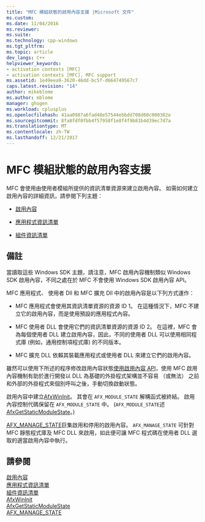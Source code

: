 ```yaml
---
title: "MFC 模組狀態的啟用內容支援 |Microsoft 文件"
ms.custom: 
ms.date: 11/04/2016
ms.reviewer: 
ms.suite: 
ms.technology: cpp-windows
ms.tgt_pltfrm: 
ms.topic: article
dev_langs: C++
helpviewer_keywords:
- activation contexts [MFC]
- activation contexts [MFC], MFC support
ms.assetid: 1e49eea9-3620-46dd-bc5f-d664749567c7
caps.latest.revision: "14"
author: mikeblome
ms.author: mblome
manager: ghogen
ms.workload: cplusplus
ms.openlocfilehash: 41aa0987a6fad48e57544ebbdd708d60c000382e
ms.sourcegitcommit: 8fa8fdf0fbb4f57950f1e8f4f9b81b4d39ec7d7a
ms.translationtype: MT
ms.contentlocale: zh-TW
ms.lasthandoff: 12/21/2017
---
```

# <a name="support-for-activation-contexts-in-the-mfc-module-state"></a>MFC 模組狀態的啟用內容支援
MFC 會使用由使用者模組所提供的資訊清單資源來建立啟用內容。 如需如何建立啟用內容的詳細資訊，請參閱下列主題：  
  
-   [啟用內容](http://msdn.microsoft.com/library/aa374153)  
  
-   [應用程式資訊清單](http://msdn.microsoft.com/library/aa374191)  
  
-   [組件資訊清單](http://msdn.microsoft.com/library/aa374219)  
  
## <a name="remarks"></a>備註  
 當讀取這些 Windows SDK 主題，請注意，MFC 啟用內容機制類似 Windows SDK 啟用內容，不同之處在於 MFC 不會使用 Windows SDK 啟用內容 API。  
  
 MFC 應用程式、 使用者 Dll 和 MFC 擴充 Dll 中的啟用內容是以下列方式運作：  
  
-   MFC 應用程式會使用其資訊清單資源的資源 ID 1。 在這種情況下，MFC 不建立它的啟用內容，而是使用預設的應用程式內容。  
  
-   MFC 使用者 DLL 會使用它們的資訊清單資源的資源 ID 2。 在這裡，MFC 會為每個使用者 DLL 建立啟用內容，因此，不同的使用者 DLL 可以使用相同程式庫 (例如，通用控制項程式庫) 的不同版本。  
  
-   MFC 擴充 DLL 依賴其裝載應用程式或使用者 DLL 來建立它們的啟用內容。  
  
 雖然可以使用下所述的程序修改啟用內容狀態[使用啟用內容 API](http://msdn.microsoft.com/library/aa376620)，使用 MFC 啟用內容機制有助於進行開發以 DLL 為基礎的外掛程式架構並不容易 （或無法） 之前和外部的外掛程式來個別呼叫之後，手動切換啟動狀態。  
  
 啟用內容中建立[AfxWinInit](../mfc/reference/application-information-and-management.md#afxwininit)。 其會在 `AFX_MODULE_STATE` 解構函式被終結。 啟用內容控制代碼保留在 `AFX_MODULE_STATE` 中。 (`AFX_MODULE_STATE`述[AfxGetStaticModuleState](reference/extension-dll-macros.md#afxgetstaticmodulestate)。)  
  
 [AFX_MANAGE_STATE](reference/extension-dll-macros.md#afx_manage_state)巨集啟用和停用的啟用內容。 `AFX_MANAGE_STATE` 可針對 MFC 靜態程式庫及 MFC DLL 來啟用，如此便可讓 MFC 程式碼在使用者 DLL 選取的適當啟用內容中執行。  
  
## <a name="see-also"></a>請參閱  
 [啟用內容](http://msdn.microsoft.com/library/aa374153)   
 [應用程式資訊清單](http://msdn.microsoft.com/library/aa374191)   
 [組件資訊清單](http://msdn.microsoft.com/library/aa374219)   
 [AfxWinInit](../mfc/reference/application-information-and-management.md#afxwininit)   
 [AfxGetStaticModuleState](reference/extension-dll-macros.md#afxgetstaticmodulestate)   
 [AFX_MANAGE_STATE](reference/extension-dll-macros.md#afx_manage_state)

